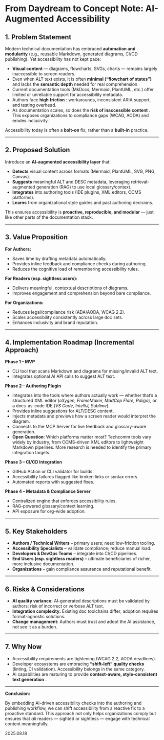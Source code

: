 # From Daydream to Concept Note: AI-Augmented Accessibility

## 1. Problem Statement

Modern technical documentation has embraced **automation and modularity** (e.g., reusable Markdown, generated diagrams, CI/CD publishing). Yet accessibility has not kept pace:

* **Visual content** — diagrams, flowcharts, SVGs, charts — remains largely inaccessible to screen readers.
* Even when ALT text exists, it is often **minimal (“flowchart of states”)** and lacks the **semantic depth** needed for real comprehension.
* Current documentation tools (MkDocs, Mermaid, PlantUML, etc.) offer limited or unreliable support for accessibility metadata.
* Authors face **high friction** : workarounds, inconsistent ARIA support, and testing overhead.
* As documentation scales, so does the **risk of inaccessible content** . This exposes organizations to compliance gaps (WCAG, AODA) and erodes inclusivity.

Accessibility today is often a **bolt-on** fix, rather than a **built-in** practice.

---

## 2. Proposed Solution

Introduce an **AI-augmented accessibility layer** that:

* **Detects** visual content across formats (Mermaid, PlantUML, SVG, PNG, Canvas).
* **Suggests** meaningful ALT and DESC metadata, leveraging retrieval-augmented generation (RAG) to use local glossary/context.
* **Integrates** into authoring tools (IDE plugins, XML editors, CCMS platforms).
* **Learns** from organizational style guides and past authoring decisions.

This ensures accessibility is **proactive, reproducible, and modular** — just like other parts of the documentation stack.

---

## 3. Value Proposition

**For Authors:**

* Saves time by drafting metadata automatically.
* Provides inline feedback and compliance checks during authoring.
* Reduces the cognitive load of remembering accessibility rules.

**For Readers (esp. sightless users):**

* Delivers meaningful, contextual descriptions of diagrams.
* Improves engagement and comprehension beyond bare compliance.

**For Organizations:**

* Reduces legal/compliance risk (ADA/AODA, WCAG 2.2).
* Scales accessibility consistently across large doc sets.
* Enhances inclusivity and brand reputation.

---

## 4. Implementation Roadmap (Incremental Approach)

**Phase 1 – MVP**

* CLI tool that scans Markdown and diagrams for missing/invalid ALT text.
* Integrates optional AI API calls to suggest ALT text.

**Phase 2 – Authoring Plugin**

* Integrates into the tools where authors actually work — whether that’s a structured XML editor (*oXygen, FrameMaker, MadCap Flare, Paligo*), or a docs-as-code IDE (*VS Code, IntelliJ, Sublime*).
* Provides inline suggestions for ALT/DESC content.
* Injects metadata and previews how a screen reader would interpret the diagram.
* Connects to the MCP Server for live feedback and glossary-aware generation.
* **Open Question:** Which platforms matter most? Techcomm tools vary widely by industry, from CCMS-driven XML editors to lightweight Markdown pipelines. More research is needed to identify the primary integration targets.

**Phase 3 – CI/CD Integration**

* GitHub Action or CLI validator for builds.
* Accessibility failures flagged like broken links or syntax errors.
* Automated reports with suggested fixes.

**Phase 4 – Metadata & Compliance Server**

* Centralized engine that enforces accessibility rules.
* RAG-powered glossary/context learning.
* API exposure for org-wide adoption.

---

## 5. Key Stakeholders

* **Authors / Technical Writers** – primary users; need low-friction tooling.
* **Accessibility Specialists** – validate compliance; reduce manual load.
* **Developers & DevOps Teams** – integrate into CI/CD pipelines.
* **End Users (esp. sightless readers)** – ultimate beneficiaries of richer, more inclusive documentation.
* **Organizations** – gain compliance assurance and reputational benefit.

---

## 6. Risks & Considerations

* **AI quality variance:** AI-generated descriptions must be validated by authors; risk of incorrect or verbose ALT text.
* **Integration complexity:** Existing doc toolchains differ; adoption requires format-agnostic solutions.
* **Change management:** Authors must trust and adopt the AI assistance, not see it as a burden.

---

## 7. Why Now

* Accessibility requirements are tightening (WCAG 2.2, AODA deadlines).
* Developer ecosystems are embracing **“shift-left” quality checks** (linting, CI validation). Accessibility belongs in the same category.
* AI capabilities are maturing to provide **context-aware, style-consistent text generation** .

---

**Conclusion:**

By embedding AI-driven accessibility checks into the authoring and publishing workflow, we can shift accessibility from a reactive fix to a proactive standard. This approach not only helps organizations comply but ensures that *all* readers — sighted or sightless — engage with technical content meaningfully.

2025.08.18